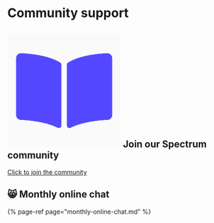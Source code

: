 # Community support

## ![](../../.gitbook/assets/mentorship-logo-with-white-background.png) Join our Spectrum community

[Click to join the community](https://spectrum.chat/mentorship)

## 😸 Monthly online chat

{% page-ref page="monthly-online-chat.md" %}

